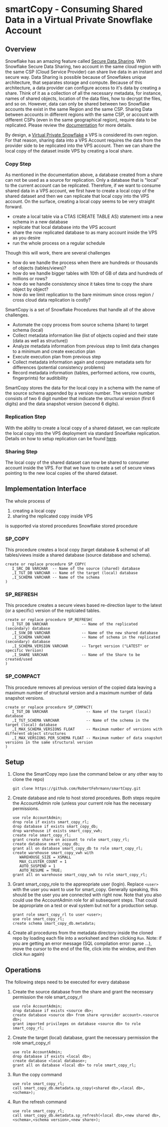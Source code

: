 # smartCopy - Consuming Shared Data in a Virtual Private Snowflake Account 

## Overview

Snowflake has an amazing feature called [Secure Data Sharing](https://www.snowflake.com/use-cases/modern-data-sharing/). With Snowflake Secure Data Sharing, two account in the same cloud region with the same CSP (Cloud Service Provider) can share live data in an instant and secure way. Data Sharing is possible because of Snowflakes unique architecture, that separates storage and compute. Because of this architecture, a data provider can configure access to it's data by creating a share. Think of it as a collection of all the necessary metadata, for instance, names of shared objects, location of the data files, how to decrypt the files, and so on. However, data can only be shared between two Snowflake accounts the exist in the same Region and the same CSP. Sharing Data between accounts in different regions with the same CSP, or account with different CSPs (even in the same geographical region), require data to be replicated. Please review the [documentation](https://docs.snowflake.com/en/user-guide/secure-data-sharing-across-regions-plaforms.html) for more details. 

By design, a [Virtual Private Snowflake](https://docs.snowflake.com/en/user-guide/intro-editions.html#virtual-private-snowflake-vps) a VPS is considered its own region. For that reason, sharing data into a VPS Account requires the data from the provider side to be replicated into the VPS account. Then we can share the local copy of the dataset inside VPS by creating a local share.

### Copy Step

As mentioned in the documentation above, a database created from a share can not be used as a source for replication. Only a database that is "local" to the current account can be replicated. Therefore, if we want to consume shared data in a VPS account, we first have to create a local copy of the shared dataset and then we can replicate that local copy into the VPS account. On the surface, creating a local copy seems to be very straight forward. 

* create a local table via a CTAS (CREATE TABLE AS) statement into a new schema in a new database
* replicate that local database into the VPS account
* share the now replicated database to as many account inside the VPS as you desire
* run the whole process on a regular schedule

Though this will work, there are several challenges

* how do we handle the process when there are hundreds or thousands of objects (tables/views)?
* how do we handle bigger tables with 10th of GB of data and hundreds of millions or rows?
* how do we handle consistency since it takes time to copy the share object by object?
* how do we limit replication to the bare minimum since cross region / cross cloud data replication is costly?

SmartCopy is a set of Snowflake Procedures that handle all of the above challenges.

* Automate the copy process from source schema (share) to target schema (local)
* Collect metadata information like (list of objects copied and their state (data as well as structure)) 
* Analyze metadata information from previous step to limit data changes to a minimum and create execution plan
* Execute execution plan from previous step 
* Collect metadata information again and compare metadata sets for differences (potential consistency problems)
* Record metadata information (tables, performed actions, row counts, fingerprints) for auditibility

SmartCopy stores the data for the local copy in a schema with the name of the source schema appended by a version number. The version number consists of two 6 digit number that indicate the structural version (first 6 digits) and the data snapshot version (second 6 digits).   

### Replication Step

With the ability to create a local copy of a shared dataset, we can replicate the local copy into the VPS deployment via standard Snowflake replication. Details on how to setup replication can be found [here](https://docs.snowflake.com/en/user-guide/database-replication-config.html#). 

### Sharing Step 

The local copy of the shared dataset can now be shared to consumer account inside the VPS. For that we have to create a set of secure views pointing to the new local copies of the shared dataset. 

## Implementation Interface

The whole process of 
1. creating a local copy
1. sharing the replicated copy inside VPS

is supported via stored procedures Snowflake stored procedure

### SP_COPY

This procedure creates a local copy (target database & schema) of all tables/views inside a shared database (source database and schema). 
    
    create or replace procedure SP_COPY(
       I_SRC_DB VARCHAR  -- Name of the source (shared) database
       ,I_TGT_DB VARCHAR -- Name of the target (local) database
       ,I_SCHEMA VARCHAR -- Name of the schema
    )
    
### SP_REFRESH

This procedure creates a secure views based re-direction layer to the latest (or a specific) version of the replciated tables. 

    create or replace procedure SP_REFRESH(
       I_TGT_DB VARCHAR               -- Name of the replicated (secondary) database
       ,I_SVW_DB VARCHAR              -- Name of the new shared database
       ,I_SCHEMA VARCHAR              -- Name of schema in the replicated (secondary) database
       ,I_SCHEMA_VERSION VARCHAR      -- Target version ("LATEST" or specific Version)
       ,I_SHARE VARCHAR               -- Name of the Share to be created/used
    )
    
### SP_COMPACT

This procedure removes all previous version of the copied data leaving a maximum number of structural version and a maximum number of data snapshot versions.

    create or replace procedure SP_COMPACT(
       I_TGT_DB VARCHAR                 -- Name of the target (local) database
       ,I_TGT_SCHEMA VARCHAR            -- Name of the schema in the target (local) database
       ,I_MAX_SCHEMA_VERSIONS FLOAT     -- Maximum number of versions with different object structures
       ,I_MAX_VERSIONS_PER_SCHEMA FLOAT -- Maximum number of data snapshot versions in the same structural version
    )

## Setup

1. Clone the SmartCopy repo (use the command below or any other way to clone the repo)
    ```
    git clone https://github.com/RobertFehrmann/smartCopy.git
    ```   
1. Create database and role to host stored procedures. Both steps require the AccountAdmin role (unless your current role has the necessary permissions.
    ``` 
    use role AccountAdmin;
    drop role if exists smart_copy_rl;
    drop database if exists smart_copy_db;
    drop warehouse if exists smart_copy_vwh;
    create role smart_copy_rl;
    grant create share on account to role smart_copy_rl;
    create database smart_copy_db;
    grant all on database smart_copy_db to role smart_copy_rl;
    create warehouse smart_copy_vwh with 
       WAREHOUSE_SIZE = XSMALL 
       MAX_CLUSTER_COUNT = 1
       AUTO_SUSPEND = 1 
       AUTO_RESUME = TRUE;
    grant all on warehouse smart_copy_vwh to role smart_copy_rl;
    ``` 
1. Grant smart_copy_role to the appreopriate user (login). Replace `<user>` with the user you want to use for smart_copy. Generally speaking, this should be the user you are connected with right now. Note that you also could use the AccountAdmin role for all subsequent steps. That could be appropriate on a test or eval system but not for a production setup.
    ```
    grant role smart_copy_rl to user <user>;
    use role smart_copy_rl;
    create schema smart_copy_db.metadata; 
    ```
1. Create all procedures from the metadata directory inside the cloned repo by loading each file into a worksheet and then clicking `Run`. Note: if you are getting an error message (SQL compilation error: parse ...), move the cursor to the end of the file, click into the window, and then click `Run` again)

## Operations

The following steps need to be executed for every database 

1. Create the source database from the share and grant the necessary permission the role smart_copy_rl
    ```
    use role AccountAdmin;
    drop database if exists <source db>;
    create database <source db> from share <provider account>.<source db>;
    grant imported privileges on database <source db> to role smart_copy_rl;
    ```
1. Create the target (local) database, grant the necessary permission the role smart_copy_rl
    ```
    use role AccountAdmin;
    drop database if exists <local db>;
    create database <local database>;
    grant all on database <local db> to role smart_copy_rl;
    ```
1. Run the copy command 
    ```
    use role smart_copy_rl;
    call smart_copy_db.metadata.sp_copy(<shared db>,<local db>,<schema>);
    ```
1. Run the refresh command
    ```
    use role smart_copy_rl;
    call smart_copy_db.metadata.sp_refresh(<local db>,<new shared db>,<schema>,<schema version>,<new share>);
    ```


